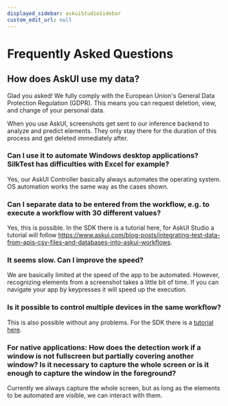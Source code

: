 ```yaml
---
displayed_sidebar: askuiStudioSidebar
custom_edit_url: null
---
```


# Frequently Asked Questions

## How does AskUI use my data?
Glad you asked! We fully comply with the European Union's General Data Protection Regulation (GDPR). This means you can request deletion, view, and change of your personal data.

When you use AskUI, screenshots get sent to our inference backend to analyze and predict elements. They only stay there for the duration of this process and get deleted immediately after. 

### Can I use it to automate Windows desktop applications? SilkTest has difficulties with Excel for example?
Yes, our AskUI Controller basically always automates the operating system. OS automation works the same way as the cases shown.

### Can I separate data to be entered from the workflow, e.g. to execute a workflow with 30 different values?
Yes, this is possible. In the SDK there is a tutorial here, for AskUI Studio a tutorial will follow https://www.askui.com/blog-posts/integrating-test-data-from-apis-csv-files-and-databases-into-askui-workflows.

### It seems slow. Can I improve the speed?
We are basically limited at the speed of the app to be automated. However, recognizing elements from a screenshot takes a little bit of time. If you can navigate your app by keypresses it will speed up the execution.

### Is it possible to control multiple devices in the same workflow?
This is also possible without any problems. For the SDK there is a [tutorial here](https://docs.askui.com/docs/general/Executing%20Automations/multi-device-automation).

### For native applications: How does the detection work if a window is not fullscreen but partially covering another window? Is it necessary to capture the whole screen or is it enough to capture the window in the foreground?
Currently we always capture the whole screen, but as long as the elements to be automated are visible, we can interact with them.
